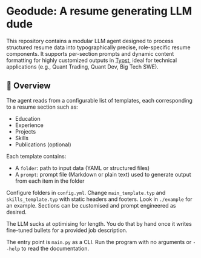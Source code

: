 # Geodude: A resume generating LLM dude

This repository contains a modular LLM agent designed to process structured resume data into typographically precise, role-specific resume components. It supports per-section prompts and dynamic content formatting for highly customized outputs in [Typst](https://typst.app), ideal for technical applications (e.g., Quant Trading, Quant Dev, Big Tech SWE).

## 🧠 Overview

The agent reads from a configurable list of templates, each corresponding to a resume section such as:

- Education
- Experience
- Projects
- Skills
- Publications (optional)

Each template contains:
- A `folder`: path to input data (YAML or structured files)
- A `prompt`: prompt file (Markdown or plain text) used to generate output from each item in the folder

Configure folders in `config.yml`. Change `main_template.typ` and `skills_template.typ` with static headers and footers. Look in `./example` for an example. Sections can be customised and prompt engineered as desired.

The LLM sucks at optimising for length. You do that by hand once it writes fine-tuned bullets for a provided job description.

The entry point is `main.py` as a CLI. Run the program with no arguments or `--help` to read the documentation.

